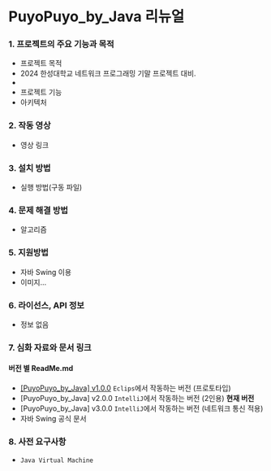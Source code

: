 # PuyoPuyo_by_Java 리뉴얼
### 1. 프로젝트의 주요 기능과 목적
  - 프로젝트 목적
  - 2024 한성대학교 네트워크 프로그래밍 기말 프로젝트 대비.
  - 
  - 프로젝트 기능
  - 아키텍처

### 2. 작동 영상
  - 영상 링크

### 3. 설치 방법
  - 실행 방법(구동 파일)

### 4. 문제 해결 방법
  - 알고리즘

### 5. 지원방법
  - 자바 Swing 이용
  - 이미지...

### 6. 라이선스, API 정보
  - 정보 없음

### 7. 심화 자료와 문서 링크
#### 버전 별 ReadMe.md
  - [\[PuyoPuyo_by_Java\] v1.0.0](docs/v1.0.0.md) `Eclips`에서 작동하는 버전 (프로토타입)
  - [PuyoPuyo_by_Java] v2.0.0 `IntelliJ`에서 작동하는 버전 (2인용) **현재 버전**
  - [PuyoPuyo_by_Java] v3.0.0 `IntelliJ`에서 작동하는 버전 (네트워크 통신 적용)
  - 자바 Swing 공식 문서

### 8. 사전 요구사항
  - `Java Virtual Machine`
